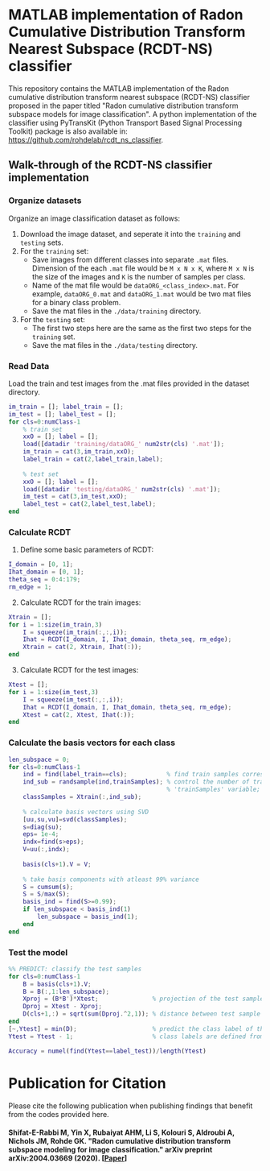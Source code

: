# MATLAB implementation of Radon Cumulative Distribution Transform Nearest Subspace (RCDT-NS) classifier
This repository contains the MATLAB implementation of the Radon cumulative distribution transform nearest subspace (RCDT-NS) classifier proposed in the paper titled "Radon cumulative distribution transform subspace models for image classification". A python implementation of the classifier using PyTransKit (Python Transport Based Signal Processing Toolkit) package is also available in: https://github.com/rohdelab/rcdt_ns_classifier.

## Walk-through of the RCDT-NS classifier implementation
### Organize datasets

Organize an image classification dataset as follows:

1. Download the image dataset, and seperate it into the `training` and `testing` sets.
2. For the `training` set: 
    - Save images from different classes into separate `.mat` files. Dimension of the each `.mat` file would be `M x N x K`, where `M x N` is the size of the images and `K` is the number of samples per class.
    - Name of the mat file would be `dataORG_<class_index>.mat`. For example, `dataORG_0.mat` and `dataORG_1.mat` would be two mat files for a binary class problem.
    - Save the mat files in the `./data/training` directory.
3. For the `testing` set:
    - The first two steps here are the same as the first two steps for the `training` set.
    - Save the mat files in the `./data/testing` directory.

### Read Data

Load the train and test images from the .mat files provided in the dataset directory.

```matlab
im_train = []; label_train = []; 
im_test = []; label_test = [];
for cls=0:numClass-1
    % train set
    xxO = []; label = [];
    load([datadir 'training/dataORG_' num2str(cls) '.mat']);
    im_train = cat(3,im_train,xxO);
    label_train = cat(2,label_train,label);
    
    % test set
    xxO = []; label = [];
    load([datadir 'testing/dataORG_' num2str(cls) '.mat']);
    im_test = cat(3,im_test,xxO);
    label_test = cat(2,label_test,label);
end
```

### Calculate RCDT

1. Define some basic parameters of RCDT:

```matlab
I_domain = [0, 1];
Ihat_domain = [0, 1];
theta_seq = 0:4:179;
rm_edge = 1;
```
2. Calculate RCDT for the train images:

```matlab
Xtrain = [];
for i = 1:size(im_train,3)
    I = squeeze(im_train(:,:,i));
    Ihat = RCDT(I_domain, I, Ihat_domain, theta_seq, rm_edge);
    Xtrain = cat(2, Xtrain, Ihat(:));
end
```

3. Calculate RCDT for the test images:

```matlab
Xtest = [];
for i = 1:size(im_test,3)
    I = squeeze(im_test(:,:,i));
    Ihat = RCDT(I_domain, I, Ihat_domain, theta_seq, rm_edge);
    Xtest = cat(2, Xtest, Ihat(:));
end
```

### Calculate the basis vectors for each class

```matlab
len_subspace = 0;
for cls=0:numClass-1
    ind = find(label_train==cls);           % find train samples corresponding to class 'cls'
    ind_sub = randsample(ind,trainSamples); % control the number of train samples to fit the model using 
                                            % 'trainSamples' variable; all the samples can also used
    classSamples = Xtrain(:,ind_sub);
    
    % calculate basis vectors using SVD
    [uu,su,vu]=svd(classSamples);
    s=diag(su);
    eps= 1e-4;
    indx=find(s>eps);
    V=uu(:,indx);
    
    basis(cls+1).V = V;
    
    % take basis components with atleast 99% variance
    S = cumsum(s);
    S = S/max(S);
    basis_ind = find(S>=0.99);
    if len_subspace < basis_ind(1)
        len_subspace = basis_ind(1);
    end 
end
```

### Test the model

```matlab
%% PREDICT: classify the test samples
for cls=0:numClass-1
    B = basis(cls+1).V;
    B = B(:,1:len_subspace);
    Xproj = (B*B')*Xtest;               % projection of the test sample on the subspace
    Dproj = Xtest - Xproj;
    D(cls+1,:) = sqrt(sum(Dproj.^2,1)); % distance between test sample and its projection
end
[~,Ytest] = min(D);                     % predict the class label of the test sample
Ytest = Ytest - 1;                      % class labels are defined from 0, but matlab index starts from 1

Accuracy = numel(find(Ytest==label_test))/length(Ytest)
```

# Publication for Citation
Please cite the following publication when publishing findings that benefit from the codes provided here.

#### Shifat-E-Rabbi M, Yin X, Rubaiyat AHM, Li S, Kolouri S, Aldroubi A, Nichols JM, Rohde GK. "Radon cumulative distribution transform subspace modeling for image classification." arXiv preprint arXiv:2004.03669 (2020). [[Paper](https://arxiv.org/abs/2004.03669)]
